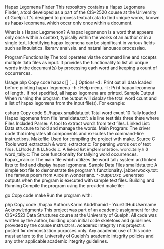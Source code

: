 Hapax Legomena Finder
This repository contains a Hapax Legomena Finder, a tool developed as a part of the CIS*2520 course at the University of Guelph. It's designed to process textual data to find unique words, known as hapax legomena, which occur only once within a document.

What is a Hapax Legomenon?
A hapax legomenon is a word that appears only once within a context, typically within the works of an author or in a single text. Identifying hapax legomena can be significant in various fields such as linguistics, literary analysis, and natural language processing.

Program Functionality
The tool operates via the command line and accepts multiple data files as input. It provides the functionality to list all unique words in the document(s) by processing each word and keeping a count of occurrences.

Usage
php
Copy code
hapax [<options>] <datafile> [ <datafile> ...]
Options
-d : Print out all data loaded before printing hapax legomena.
-h : Help menu.
-l <N> : Print hapax legomena of length <N>. If not specified, all hapax legomena are printed.
Sample Output
When running the program, the output will display the total word count and a list of hapax legomena from the input file(s). For example:

csharp
Copy code
$ ./hapax smalldata.txt 
Total word count 10
Tally loaded
Hapax legomena from file 'smalldata.txt':
	a
	is
	line
	test
	this
	three
	there
	where
Files Included
Parser: A tool to extract words from text files.
Linked List: Data structure to hold and manage the words.
Main Program: The driver code that integrates all components and executes the command-line instructions.
Makefile: Used for compiling the project with make.
Source C Tools
word_extractor.h & word_extractor.c: For parsing words out of text files.
LLNode.h & LLNode.c: A linked list implementation.
word_tally.h & word_tally.c: The core functionality for tallying word occurrences.
hapax_main.c: The main file which utilizes the word tally system and linked lists to find and display hapax legomena.
Sample Data Files
smalldata.txt: A simple text file to demonstrate the program's functionality.
jabberwocky.txt: The famous poem from Alice in Wonderland.
*-output.txt: Generated outputs when the program is executed with sample text files.
Building and Running
Compile the program using the provided makefile:

go
Copy code
make
Run the program with:

php
Copy code
./hapax <options> <datafile>
Authors
Karim Abdelhamid - YourGitHubUsername
Acknowledgments
This project was part of an academic assignment for the CIS*2520 Data Structures course at the University of Guelph.
All code was written by the author, building upon initial code skeletons and guidelines provided by the course instructors.
Academic Integrity
This project is posted for demonstration purposes only. Any academic use of this code must adhere to the University of Guelph's academic integrity policies and any other applicable academic integrity guidelines.

